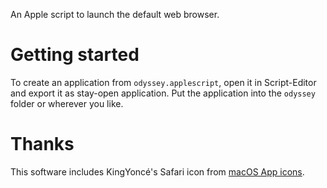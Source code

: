 
An Apple script to launch the default web browser.

# Getting started

To create an application from `odyssey.applescript`, open it in Script-Editor and
export it as stay-open application. Put the application into the `odyssey` folder
or wherever you like.

# Thanks

This software includes KingYoncé's Safari icon from [macOS App icons](https://macosicons.com/).
